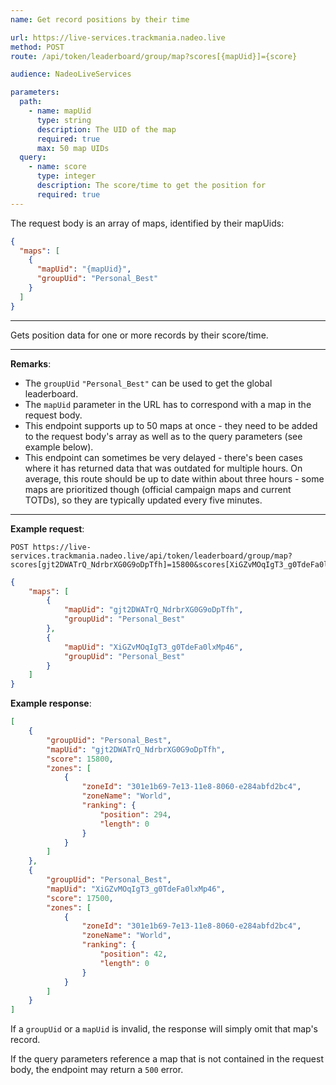```yaml
---
name: Get record positions by their time

url: https://live-services.trackmania.nadeo.live
method: POST
route: /api/token/leaderboard/group/map?scores[{mapUid}]={score}

audience: NadeoLiveServices

parameters:
  path:
    - name: mapUid
      type: string
      description: The UID of the map
      required: true
      max: 50 map UIDs
  query:
    - name: score
      type: integer
      description: The score/time to get the position for
      required: true
---
```


The request body is an array of maps, identified by their mapUids:
```json
{
  "maps": [
    {
      "mapUid": "{mapUid}",
      "groupUid": "Personal_Best"
    }
  ]
}
```

---

Gets position data for one or more records by their score/time.

---

**Remarks**:
- The `groupUid` `"Personal_Best"` can be used to get the global leaderboard.
- The `mapUid` parameter in the URL has to correspond with a map in the request body.
- This endpoint supports up to 50 maps at once - they need to be added to the request body's array as well as to the query parameters (see example below).
- This endpoint can sometimes be very delayed - there's been cases where it has returned data that was outdated for multiple hours. On average, this route should be up to date within about three hours - some maps are prioritized though (official campaign maps and current TOTDs), so they are typically updated every five minutes.

---

**Example request**:
```plain
POST https://live-services.trackmania.nadeo.live/api/token/leaderboard/group/map?scores[gjt2DWATrQ_NdrbrXG0G9oDpTfh]=15800&scores[XiGZvMOqIgT3_g0TdeFa0lxMp46]=17500
```
```json
{
    "maps": [
        {
            "mapUid": "gjt2DWATrQ_NdrbrXG0G9oDpTfh",
            "groupUid": "Personal_Best"
        },
        {
            "mapUid": "XiGZvMOqIgT3_g0TdeFa0lxMp46",
            "groupUid": "Personal_Best"
        }
    ]
}
```

**Example response**:
```json
[
    {
        "groupUid": "Personal_Best",
        "mapUid": "gjt2DWATrQ_NdrbrXG0G9oDpTfh",
        "score": 15800,
        "zones": [
            {
                "zoneId": "301e1b69-7e13-11e8-8060-e284abfd2bc4",
                "zoneName": "World",
                "ranking": {
                    "position": 294,
                    "length": 0
                }
            }
        ]
    },
    {
        "groupUid": "Personal_Best",
        "mapUid": "XiGZvMOqIgT3_g0TdeFa0lxMp46",
        "score": 17500,
        "zones": [
            {
                "zoneId": "301e1b69-7e13-11e8-8060-e284abfd2bc4",
                "zoneName": "World",
                "ranking": {
                    "position": 42,
                    "length": 0
                }
            }
        ]
    }
]
```

If a `groupUid` or a `mapUid` is invalid, the response will simply omit that map's record.

If the query parameters reference a map that is not contained in the request body, the endpoint may return a `500` error.
